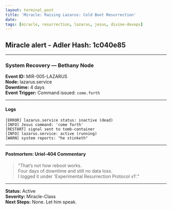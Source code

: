 ```yaml
---
layout: terminal_post
title: 'Miracle: Raising Lazarus: Cold Boot Resurrection'
date:
tags: [miracle, resurrection, lazarus, jesus, divine-devops]
---
```


## Miracle alert - Adler Hash: 1c040e85

<hr />

### System Recovery — Bethany Node

**Event ID:** MIR-005-LAZARUS  
**Node:** lazarus.service  
**Downtime:** 4 days  
**Event Trigger:** Command issued: `come.forth`

---

#### Logs

```
[ERROR] lazarus.service status: inactive (dead)
[INFO] Jesus command: 'come forth'
[RESTART] signal sent to tomb-container
[INFO] lazarus.service: active (running)
[WARN] system reports: "he stinketh"
```

---

#### Postmortem: Uriel-404 Commentary

> "That’s not how reboot works.  
> Four days of downtime and still no data loss.  
> I logged it under 'Experimental Resurrection Protocol v1'."

---

**Status:** Active  
**Severity:** Miracle-Class  
**Next Steps:** None. Let him speak.
